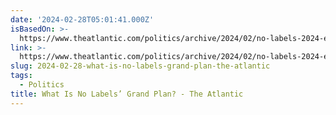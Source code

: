 ```yaml
---
date: '2024-02-28T05:01:41.000Z'
isBasedOn: >-
  https://www.theatlantic.com/politics/archive/2024/02/no-labels-2024-election/677570/
link: >-
  https://www.theatlantic.com/politics/archive/2024/02/no-labels-2024-election/677570/
slug: 2024-02-28-what-is-no-labels-grand-plan-the-atlantic
tags:
  - Politics
title: What Is No Labels’ Grand Plan? - The Atlantic
---
```


